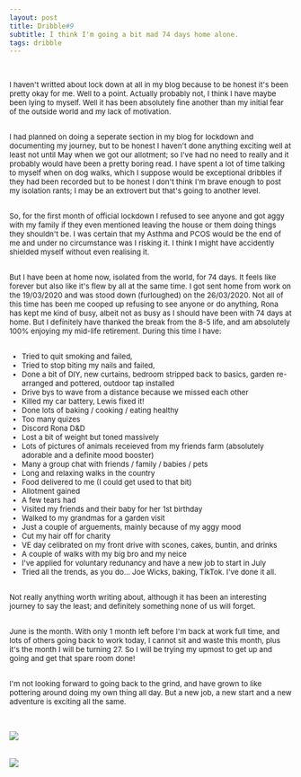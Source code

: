 ```yaml
---
layout: post
title: Dribble#9
subtitle: I think I'm going a bit mad 74 days home alone.
tags: dribble
---
```


<div class="text-center">
  <br/>
</div>

<div class="boxed">
  <font size="2">

I haven't writted about lock down at all in my blog because to be honest it's been pretty okay for me. Well to a point. Actually probably not, I think I have maybe been lying to myself. Well it has been absolutely fine another than my initial fear of the outside world and my lack of motivation. <br><br>

I had planned on doing a seperate section in my blog for lockdown and documenting my journey, but to be honest I haven't done anything exciting well at least not until May when we got our allotment; so I've had no need to really and it probably would have been a pretty boring read. I have spent a lot of time talking to myself when on dog walks, which I suppose would be exceptional dribbles if they had been recorded but to be honest I don't think I'm brave enough to post my isolation rants; I may be an extrovert but that's going to another level.<br><br>

So, for the first month of official lockdown I refused to see anyone and got aggy with my family if they even mentioned leaving the house or them doing things they shouldn't be. I was certain that my Asthma and PCOS would be the end of me and under no circumstance was I risking it. I think I might have accidently shielded myself without even realising it.<br><br>

But I have been at home now, isolated from the world, for 74 days. It feels like forever but also like it's flew by all at the same time. I got sent home from work on the 19/03/2020 and was stood down (furloughed) on the 26/03/2020. Not all of this time has been me cooped up refusing to see anyone or do anything, Rona has kept me kind of busy, albeit not as busy as I should have been with 74 days at home. But I definitely have thanked the break from the 8-5 life, and am absolutely 100% enjoying my mid-life retirement. During this time I have:<br><br>
 - Tried to quit smoking and failed,<br>
 - Tried to stop biting my nails and failed,<br>
 - Done a bit of DIY, new curtains, bedroom stripped back to basics, garden re-arranged and pottered, outdoor tap installed<br>
 - Drive bys to wave from a distance because we missed each other<br>
 - Killed my car battery, Lewis fixed it!<br>
 - Done lots of baking / cooking / eating healthy<br>
 - Too many quizes<br>
 - Discord Rona D&D<br>
 - Lost a bit of weight but toned massively<br>
 - Lots of pictures of animals receieved from my friends farm (absolutely adorable and a definite mood booster)<br>
 - Many a group chat with friends / family / babies / pets<br>
 - Long and relaxing walks in the country<br>
 - Food delivered to me (I could get used to that bit) <br>
 - Allotment gained<br>
 - A few tears had<br>
 - Visited my friends and their baby for her 1st birthday<br>
 - Walked to my grandmas for a garden visit <br>
 - Just a couple of arguements, mainly because of my aggy mood<br>
 - Cut my hair off for charity<br>
 - VE day celibrated on my front drive with scones, cakes, buntin, and drinks<br>
 - A couple of walks with my big bro and my neice<br>
 - I've applied for voluntary redunancy and have a new job to start in July<br>
 - Tried all the trends, as you do... Joe Wicks, baking, TikTok. I've done it all.<br><br>

Not really anything worth writing about, although it has been an interesting journey to say the least; and definitely something none of us will forget. <br><br>

June is the month. With only 1 month left before I'm back at work full time, and lots of others going back to work today, I cannot sit and waste this month, plus it's the month I will be turning 27. So I will be trying my upmost to get up and going and get that spare room done! <br><br>

I'm not looking forward to going back to the grind, and have grown to like pottering around doing my own thing all day. But a new job, a new start and a new adventure is exciting all the same.


<br>
<div class="text-center">
  <br/>
  <img src="{{ site.baseurl }}/img/dribble9.jpeg"/>
</div>      
<br>
<div class="text-center">
  <br/>
  <img src="{{ site.baseurl }}/img/dribble9_2.jpeg"/>
</div>    
</font>
    <br><br>

